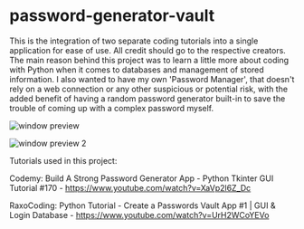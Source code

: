 # password-generator-vault
This is the integration of two separate coding tutorials into a single application for ease of use. All credit should go to the respective creators.
The main reason behind this project was to learn a little more about coding with Python when it comes to databases and management of stored information.
I also wanted to have my own 'Password Manager', that doesn't rely on a web connection or any other suspicious or potential risk, with the added benefit
of having a random password generator built-in to save the trouble of coming up with a complex password myself.

![window preview](https://user-images.githubusercontent.com/48396333/121823908-9accf100-cc7e-11eb-8e41-3a2e5920e2b2.png)

![window preview 2](https://user-images.githubusercontent.com/48396333/121823928-ce0f8000-cc7e-11eb-9693-8230a97c197d.png)


Tutorials used in this project:

Codemy: 
Build A Strong Password Generator App - Python Tkinter GUI Tutorial #170 - 
https://www.youtube.com/watch?v=XaVp2l6Z_Dc

RaxoCoding: 
Python Tutorial - Create a Passwords Vault App #1 | GUI & Login Database -
https://www.youtube.com/watch?v=UrH2WCoYEVo

